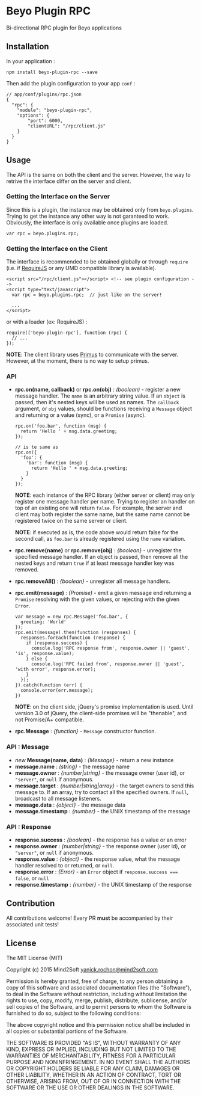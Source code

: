 # Beyo Plugin RPC

Bi-directional RPC plugin for Beyo applications


## Installation

In your application :

```
npm install beyo-plugin-rpc --save
```

Then add the plugin configuration to your app `conf` :

```
// app/conf/plugins/rpc.json
{
  "rpc": {
    "module": "beyo-plugin-rpc",
    "options": {
        "port": 6000,
        "clientURL": "/rpc/client.js"
    }
  }
}
```


## Usage

The API is the same on both the client and the server. However, the way to retrive the interface differ on the server and client.


### Getting the Interface on the Server

Since this is a plugin, the instance may be obtained only from `beyo.plugins`. Trying to get the instance any other way is not garanteed to work. Obviously, the interface is only available once plugins are loaded.

```
var rpc = beyo.plugins.rpc;
```


### Getting the Interface on the Client

The interface is recommended to be obtained globally or through `require` (i.e. if [RequireJS](http://www.requirejs.org/) or any UMD compatible library is available).

```
<script src="/rpc/client.js"></script> <!-- see plugin configuration -->
<script type="text/javascript">
  var rpc = beyo.plugins.rpc;  // just like on the server!

  ...
</script>
```

or with a loader (ex: RequireJS) :

```
require(['beyo-plugin-rpc'], function (rpc) {
  // ...
});
```

**NOTE**: The client library uses [Primus](https://github.com/primus/primus) to communicate with the server. However, at the moment, there is no way to setup primus.


### API

* **rpc.on(name, callback)** or **rpc.on(obj)** : *(boolean)* - register a new message handler. The `name` is an arbitrary string value. If an `object` is passed, then it's nested keys will be used as names. The `callback` argument, or `obj` values, should be functions receiving a `Message` object and returning or a value (sync), or a `Promise` (async).
 
  ```
  rpc.on('foo.bar', function (msg) {
    return 'Hello ' + msg.data.greeting;
  });

  // is te same as
  rpc.on({
    'foo': {
      'bar': function (msg) { 
        return 'Hello ' + msg.data.greeting;
      }
    }
  });
  ```

  **NOTE**: each instance of the RPC library (either server or client) may only register one message handler per name. Trying to register an handler on top of an existing one will return `false`. For example, the server and client may both register the same name, but the same name cannot be registered twice on the same server or client.

  **NOTE**: if executed as is, the code above would return false for the second call, as `foo.bar` is already registered using the `name` variation.

* **rpc.remove(name)** or **rpc.remove(obj)** : *{boolean}* - unregister the specified message handler. If an object is passed, then remove all the nested keys and return `true` if at least message handler key was removed.

* **rpc.removeAll()** : *{boolean}* - unregister all message handlers.

* **rpc.emit(message)** : *(Promise)* - emit a given message end returning a `Promise` resolving with the given values, or rejecting with the given `Error`.

  ```
  var message = new rpc.Message('foo.bar', {
    greeting: 'World'
  });
  rpc.emit(message).then(function (responses) {
    responses.forEach(function (response) {
      if (response.success) {
        console.log('RPC response from', response.owner || 'guest', 'is', response.value);
      } else {
        console.log('RPC failed from', response.owner || 'guest', 'with error', response.error);
      }
    });
  }).catch(function (err) {
    console.error(err.message);
  })
  ```

  **NOTE**: on the client side, jQuery's promise implementation is used. Until version 3.0 of jQuery, the client-side promises will be "thenable", and not Promise/A+ compatible.

* **rpc.Message** : *{function}* - `Message` constructor function.


### API : Message

* *new* **Message(name, data)** : *{Message}* - return a new instance
* **message.name** : *(string}* - the message name
* **message.owner** : *{number|string}* - the message owner (user id), or `"server"`, or `null` if anonymous.
* **message.target** : *{number|string|array}* - the target owners to send this message to. If an array, try to contact all the specified owners. If `null`, broadcast to all message listeners.
* **message.data** : *{object}* - the message data
* **message.timestamp** : *{number}* - the UNIX timestamp of the message


### API : Response

* **response.success** : *{boolean}* - the response has a value or an error
* **response.owner** : *{number|string}* - the response owner (user id), or `"server"`, or `null` if anonymous.
* **response.value** : *{object}* - the response value, what the message handler resolved to or returned, or `null`.
* **response.error** : *{Error}* - an `Error` object if `response.success === false`, or `null`
* **response.timestamp** : *{number}* - the UNIX timestamp of the response


## Contribution

All contributions welcome! Every PR **must** be accompanied by their associated
unit tests!


## License

The MIT License (MIT)

Copyright (c) 2015 Mind2Soft <yanick.rochon@mind2soft.com>

Permission is hereby granted, free of charge, to any person obtaining a copy of
this software and associated documentation files (the "Software"), to deal in
the Software without restriction, including without limitation the rights to
use, copy, modify, merge, publish, distribute, sublicense, and/or sell copies of
the Software, and to permit persons to whom the Software is furnished to do so,
subject to the following conditions:

The above copyright notice and this permission notice shall be included in all
copies or substantial portions of the Software.

THE SOFTWARE IS PROVIDED "AS IS", WITHOUT WARRANTY OF ANY KIND, EXPRESS OR
IMPLIED, INCLUDING BUT NOT LIMITED TO THE WARRANTIES OF MERCHANTABILITY, FITNESS
FOR A PARTICULAR PURPOSE AND NONINFRINGEMENT. IN NO EVENT SHALL THE AUTHORS OR
COPYRIGHT HOLDERS BE LIABLE FOR ANY CLAIM, DAMAGES OR OTHER LIABILITY, WHETHER
IN AN ACTION OF CONTRACT, TORT OR OTHERWISE, ARISING FROM, OUT OF OR IN
CONNECTION WITH THE SOFTWARE OR THE USE OR OTHER DEALINGS IN THE SOFTWARE.
